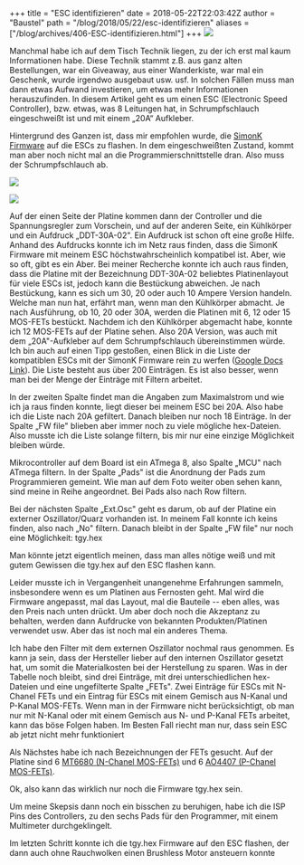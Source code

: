 +++
title = "ESC identifizieren"
date = 2018-05-22T22:03:42Z
author = "Baustel"
path = "/blog/2018/05/22/esc-identifizieren"
aliases = ["/blog/archives/406-ESC-identifizieren.html"]
+++
![](/media/ESC-584x438.jpg)

Manchmal habe ich auf dem Tisch Technik liegen, zu der ich erst mal kaum
Informationen habe. Diese Technik stammt z.B. aus ganz alten
Bestellungen, war ein Giveaway, aus einer Wanderkiste, war mal ein
Geschenk, wurde irgendwo ausgebaut usw. usf. In solchen Fällen muss man
dann etwas Aufwand investieren, um etwas mehr Informationen
herauszufinden. In diesem Artikel geht es um einen ESC (Electronic Speed
Controller), bzw. etwas, was 8 Leitungen hat, in Schrumpfschlauch
eingeschweißt ist und mit einem „20A“ Aufkleber.

<!-- more -->

Hintergrund des Ganzen ist, dass mir empfohlen wurde, die [SimonK
Firmware](https://github.com/sim-/tgy) auf die ESCs zu flashen. In dem
eingeschweißten Zustand, kommt man aber noch nicht mal an die
Programmierschnittstelle dran. Also muss der Schrumpfschlauch ab.

![](/media/ESC_Controller-584x438.jpg)

![](/media/ESC_Kuehlkoerper-584x438.jpg)

Auf der einen Seite der Platine kommen dann der Controller und die
Spannungsregler zum Vorschein, und auf der anderen Seite, ein Kühlkörper
und ein Aufdruck „DDT-30A-02". Ein Aufdruck ist schon oft eine große
Hilfe. Anhand des Aufdrucks konnte ich im Netz raus finden, dass die
SimonK Firmware mit meinem ESC höchstwahrscheinlich kompatibel ist.
Aber, wie so oft, gibt es ein Aber. Bei meiner Recherche konnte ich auch
raus finden, dass die Platine mit der Bezeichnung DDT-30A-02 beliebtes
Platinenlayout für viele ESCs ist, jedoch kann die Bestückung abweichen.
Je nach Bestückung, kann es sich um 30, 20 oder auch 10 Ampere Version
handeln. Welche man nun hat, erfährt man, wenn man den Kühlkörper
abmacht. Je nach Ausführung, ob 10, 20 oder 30A, werden die Platinen mit
6, 12 oder 15 MOS-FETs bestückt. Nachdem ich den Kühlkörper abgemacht
habe, konnte ich 12 MOS-FETs auf der Platine sehen. Also 20A Version,
was auch mit dem „20A"-Aufkleber auf dem Schrumpfschlauch übereinstimmen
würde. Ich bin auch auf einen Tipp gestoßen, einen Blick in die Liste
der kompatiblen ESCs mit der SimonK Firmware rein zu werfen ([Google Docs
Link](https://docs.google.com/spreadsheets/d/13tMlu5ldLNpZXwbe6UhDHJhcgTVuljm8HDiDp9WO9Pk/edit#gid=0)).
Die Liste besteht aus über 200 Einträgen. Es ist also besser, wenn man
bei der Menge der Einträge mit Filtern arbeitet.

In der zweiten Spalte findet man die Angaben zum Maximalstrom und wie
ich ja raus finden konnte, liegt dieser bei meinem ESC bei 20A. Also
habe ich die Liste nach 20A gefiltert. Danach bleiben nur noch 18
Einträge. In der Spalte „FW file" blieben aber immer noch zu viele
mögliche hex-Dateien. Also musste ich die Liste solange filtern, bis mir
nur eine einzige Möglichkeit bleiben würde.

Mikrocontroller auf dem Board ist ein ATmega 8, also Spalte „MCU" nach
ATmega filtern. In der Spalte „Pads" ist die Anordnung der Pads zum
Programmieren gemeint. Wie man auf dem Foto weiter oben sehen kann, sind
meine in Reihe angeordnet. Bei Pads also nach Row filtern.

Bei der nächsten Spalte „Ext.Osc" geht es darum, ob auf der Platine ein
externer Oszillator/Quarz vorhanden ist. In meinem Fall konnte ich keins
finden, also nach „No" filtern. Danach bleibt in der Spalte „FW file"
nur noch eine Möglichkeit: tgy.hex

Man könnte jetzt eigentlich meinen, dass man alles nötige weiß und mit
gutem Gewissen die tgy.hex auf den ESC flashen kann.

Leider musste ich in Vergangenheit unangenehme Erfahrungen sammeln,
insbesondere wenn es um Platinen aus Fernosten geht. Mal wird die
Firmware angepasst, mal das Layout, mal die Bauteile -- eben alles, was
den Preis nach unten drückt. Um aber doch noch die Akzeptanz zu
behalten, werden dann Aufdrucke von bekannten Produkten/Platinen
verwendet usw. Aber das ist noch mal ein anderes Thema.

Ich habe den Filter mit dem externen Oszillator nochmal raus genommen.
Es kann ja sein, dass der Hersteller lieber auf den internen Oszillator
gesetzt hat, um somit die Materialkosten bei der Herstellung zu sparen.
Was in der Tabelle noch bleibt, sind drei Einträge, mit drei
unterschiedlichen hex-Dateien und eine ungefilterte Spalte „FETs". Zwei
Einträge für ESCs mit N-Chanel FETs und ein Eintrag für ESCs mit einem
Gemisch aus N-Kanal und P-Kanal MOS-FETs. Wenn man in der Firmware nicht
berücksichtigt, ob man nur mit N-Kanal oder mit einem Gemisch aus N- und
P-Kanal FETs arbeitet, kann das böse Folgen haben. Im Besten Fall riecht
man nur, dass sein ESC ab jetzt nicht mehr funktioniert

Als Nächstes habe ich nach Bezeichnungen der FETs gesucht. Auf der
Platine sind 6 [MT6680 (N-Chanel
MOS-FETs)](https://www.mtsemi.com/uploadfile/MT6680.pdf) und 6 [AO4407
(P-Chanel MOS-FETs)](https://aosmd.com/pdfs/datasheet/ao4407.pdf).

Ok, also kann das wirklich nur noch die Firmware tgy.hex sein.

Um meine Skepsis dann noch ein bisschen zu beruhigen, habe ich die ISP
Pins des Controllers, zu den sechs Pads für den Programmer, mit einem
Multimeter durchgeklingelt.

Im letzten Schritt konnte ich die tgy.hex Firmware auf den ESC flashen,
der dann auch ohne Rauchwolken einen Brushless Motor ansteuern konnte
